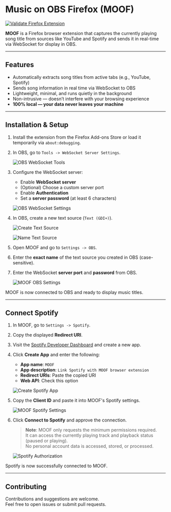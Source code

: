 # Music on OBS Firefox (MOOF)

[![Validate Firefox Extension](https://github.com/inflac/Music-On-OBS-Firefox/actions/workflows/validate-extension.yaml/badge.svg)](https://github.com/inflac/Music-On-OBS-Firefox/actions/workflows/validate-extension.yaml)

**MOOF** is a Firefox browser extension that captures the currently playing song title from sources like YouTube and Spotify and sends it in real-time via WebSocket for display in OBS.

---

## Features

- Automatically extracts song titles from active tabs (e.g., YouTube, Spotify)
- Sends song information in real time via WebSocket to OBS
- Lightweight, minimal, and runs quietly in the background
- Non-intrusive — doesn’t interfere with your browsing experience
- **100% local — your data never leaves your machine**

---

## Installation & Setup

1. Install the extension from the Firefox Add-ons Store or load it temporarily via `about:debugging`.

2. In OBS, go to `Tools -> WebSocket Server Settings`.

    ![OBS WebSocket Tools](images/installation/obs-tools-websocket.png)

3. Configure the WebSocket server:

    - Enable **WebSocket server**
    - (Optional) Choose a custom server port
    - Enable **Authentication**
    - Set a **server password** (at least 6 characters)

    ![OBS WebSocket Settings](images/installation/obs-websocker-server-settings.png)

4. In OBS, create a new text source (`Text (GDI+)`).

    ![Create Text Source](images/installation/obs-text-source.png)

    ![Name Text Source](images/installation/obs-text-source-naming.png)

5. Open MOOF and go to `Settings -> OBS`.

6. Enter the **exact name** of the text source you created in OBS (case-sensitive).

7. Enter the WebSocket **server port** and **password** from OBS.

    ![MOOF OBS Settings](images/installation/moof-settings-obs.png)

MOOF is now connected to OBS and ready to display music titles.

---

## Connect Spotify

1. In MOOF, go to `Settings -> Spotify`.

2. Copy the displayed **Redirect URI**.

3. Visit the [Spotify Developer Dashboard](https://developer.spotify.com/dashboard) and create a new app.

4. Click **Create App** and enter the following:

    - **App name**: `MOOF`
    - **App description**: `Link Spotify with MOOF browser extension`
    - **Redirect URIs**: Paste the copied URI
    - **Web API**: Check this option

    ![Create Spotify App](images/installation/spotify-create-app.png)

5. Copy the **Client ID** and paste it into MOOF's Spotify settings.

    ![MOOF Spotify Settings](images/installation/moof-settings-spotify.png)

6. Click **Connect to Spotify** and approve the connection.

    > **Note**: MOOF only requests the minimum permissions required.  
    > It can access the currently playing track and playback status (paused or playing).  
    > No personal account data is accessed, stored, or processed.

    ![Spotify Authorization](images/installation/spotify-allow-connection.png)

Spotify is now successfully connected to MOOF.

---

## Contributing

Contributions and suggestions are welcome.  
Feel free to open issues or submit pull requests.
